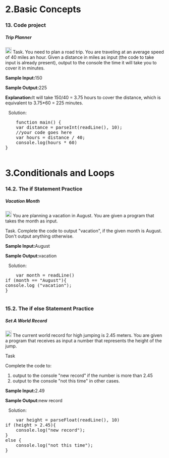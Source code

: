 <div align=left>
  <h1>2.Basic Concepts</h1>
  </div>
 <div align=left>
  <h3>13. Code project</h3>
  <h5>Trip Planner</h5>
  <p>
    <img src="https://cdn-icons-png.flaticon.com/512/3524/3524335.png" width=20 heigh=20>
    Task. You need to plan a road trip. You are traveling at an average speed of 40 miles an hour.
Given a distance in miles as input (the code to take input is already present), output to the console the time it will take you to cover it in minutes.
  <p><b>Sample Input:</b>150</p>
<p><b>Sample Output:</b>225</p>
<p><b>Explanation:</b>It will take 150/40 = 3.75 hours to cover the distance, which is equivalent to 3.75*60 = 225 minutes.</p>
  </p>
 <p>
   <img src="https://cdn-icons-png.flaticon.com/128/556/556690.png" width=10 heigh=10>Solution:</p> 
  <div class="highlight highlight-source-sql notranslate position-relative overflow-auto" dir=auto>
    <pre>
    function main() {
    var distance = parseInt(readLine(), 10);
    //your code goes here
    var hours = distance / 40;
    console.log(hours * 60)
}
    </pre>
  </div>
  <h1>3.Conditionals and Loops</h1>
  </div>
 <div align=left>
  <h3>14.2. The if Statement Practice</h3>
  <h5>Vacation Month</h5>
  <p>
    <img src="https://cdn-icons-png.flaticon.com/512/3524/3524335.png" width=20 heigh=20>
    You are planning a vacation in August.
You are given a program that takes the month as input.
<p>Task. Complete the code to output "vacation", if the given month is August. Don't output anything otherwise.</p>
  <p><b>Sample Input:</b>August</p>
  <p><b>Sample Output:</b>vacation</p>
  </p>
  <p>
   <img src="https://cdn-icons-png.flaticon.com/128/556/556690.png" width=10 heigh=10>Solution:</p> 
  <div class="highlight highlight-source-sql notranslate position-relative overflow-auto" dir=auto>
    <pre>
    var month = readLine()
if (month == "August"){
console.log ("vacation");
}
    </pre>
  </div>
  <h3>15.2. The if else Statement Practice</h3>
  <h5>Set A World Record</h5>
  <p>
    <img src="https://cdn-icons-png.flaticon.com/512/3524/3524335.png" width=20 heigh=20>
    The current world record for high jumping is 2.45 meters.
You are given a program that receives as input a number that represents the height of the jump.
<p>Task</p>
<p>Complete the code to:</p>
<ol>
  <li>output to the console "new record" if the number is more than 2.45</li>
  <li>output to the console "not this time" in other cases.</li>
  </ol>
<p><b>Sample Input:</b>2.49<p>
<p><b>Sample Output:</b>new record<p>
  </p>
  <p>
   <img src="https://cdn-icons-png.flaticon.com/128/556/556690.png" width=10 heigh=10>Solution:</p> 
  <div class="highlight highlight-source-sql notranslate position-relative overflow-auto" dir=auto>
    <pre>
    var height = parseFloat(readLine(), 10)
if (height > 2.45){
    console.log("new record");
}
else {
    console.log("not this time");
}
    </pre>
  </div>
  
  
  
  
  
  
    
    
    
    
    
    
    
  
 
